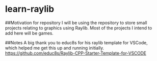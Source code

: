 # learn-raylib

##Motivation for repository
I will be using the repository to store small projects relating to graphics using Raylib. Most of the projects I intend to add here will be games.

##Notes 
A big thank you to educ8s for his raylib template for VSCode, which helped me get this up and running initially.
https://github.com/educ8s/Raylib-CPP-Starter-Template-for-VSCODE
